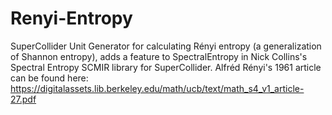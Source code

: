 # Renyi-Entropy
SuperCollider Unit Generator for calculating Rényi entropy (a generalization of Shannon entropy), adds a feature to SpectralEntropy in Nick Collins's Spectral Entropy SCMIR library for SuperCollider. Alfréd Rényi's 1961 article can be found here: https://digitalassets.lib.berkeley.edu/math/ucb/text/math_s4_v1_article-27.pdf 
